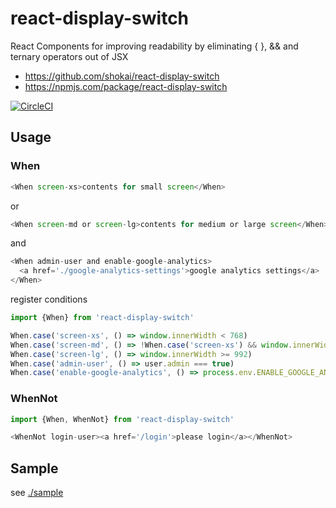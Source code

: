 # react-display-switch
React Components for improving readability by eliminating { }, && and ternary operators out of JSX

- https://github.com/shokai/react-display-switch
- https://npmjs.com/package/react-display-switch

[![CircleCI](https://circleci.com/gh/shokai/react-display-switch.svg?style=svg)](https://circleci.com/gh/shokai/react-display-switch)


## Usage

### When

```js
<When screen-xs>contents for small screen</When>
```

or

```js
<When screen-md or screen-lg>contents for medium or large screen</When>
```

and

```js
<When admin-user and enable-google-analytics>
  <a href='./google-analytics-settings'>google analytics settings</a>
</When>
```

register conditions

```js
import {When} from 'react-display-switch'

When.case('screen-xs', () => window.innerWidth < 768)
When.case('screen-md', () => !When.case('screen-xs') && window.innerWidth < 992)
When.case('screen-lg', () => window.innerWidth >= 992)
When.case('admin-user', () => user.admin === true)
When.case('enable-google-analytics', () => process.env.ENABLE_GOOGLE_ANALYTICS)
```

### WhenNot

```js
import {When, WhenNot} from 'react-display-switch'

```

```js
<WhenNot login-user><a href='/login'>please login</a></WhenNot>
```


## Sample

see [./sample](https://github.com/shokai/react-display-switch/tree/master/sample)
